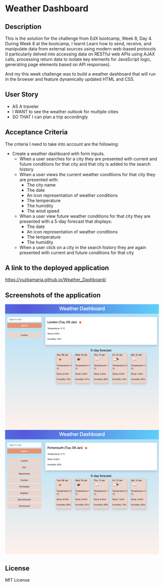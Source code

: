 # Weather Dashboard

## Description
This is the solution for the challenge from EdX bootcamp, Week 8, Day 4.
During Week 8 at the bootcamp, I learnt Learn how to send, receive, and manipulate data from external sources using modern web-based protocols (I particularly delved into accessing data on RESTful web APIs using
AJAX calls, processing return data to isolate key elements for JavaScript logic, generating page elements based on API
responses). 

And my this week challenge was to build a weather dashboard that will run in the browser and feature dynamically updated HTML and CSS.

## User Story 

- AS A traveler
- I WANT to see the weather outlook for multiple cities
- SO THAT I can plan a trip accordingly

## Acceptance Criteria
The criteria I need to take into account are the following:

- Create a weather dashboard with form inputs.
  - When a user searches for a city they are presented with current and future conditions for that city and that city is added to the search history
  - When a user views the current weather conditions for that city they are presented with:
    - The city name
    - The date
    - An icon representation of weather conditions
    - The temperature
    - The humidity
    - The wind speed
  - When a user view future weather conditions for that city they are presented with a 5-day forecast that displays:
    - The date
    - An icon representation of weather conditions
    - The temperature
    - The humidity
  - When a user click on a city in the search history they are again presented with current and future conditions for that city
 
## A link to the deployed application
https://yuzbamaria.github.io/Weather_Dashboard/ 

## Screenshots of the application
![screenshot-weather-dashboard](assets/images/weather_dashboard1.png)
![screenshot-weather-dashboard](assets/images/weather_dashboard2.png)

## License 
MIT License




